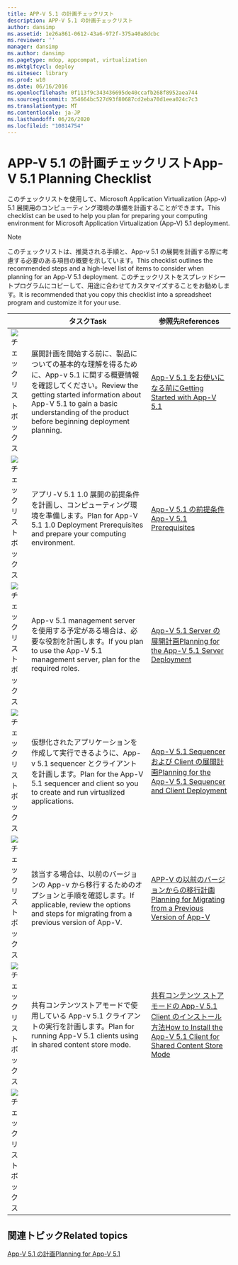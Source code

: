 ```yaml
---
title: APP-V 5.1 の計画チェックリスト
description: APP-V 5.1 の計画チェックリスト
author: dansimp
ms.assetid: 1e26a861-0612-43a6-972f-375a40a8dcbc
ms.reviewer: ''
manager: dansimp
ms.author: dansimp
ms.pagetype: mdop, appcompat, virtualization
ms.mktglfcycl: deploy
ms.sitesec: library
ms.prod: w10
ms.date: 06/16/2016
ms.openlocfilehash: 0f113f9c343436695de40ccafb268f8952aea744
ms.sourcegitcommit: 354664bc527d93f80687cd2eba70d1eea024c7c3
ms.translationtype: MT
ms.contentlocale: ja-JP
ms.lasthandoff: 06/26/2020
ms.locfileid: "10814754"
---
```

# <span data-ttu-id="57eb9-103">APP-V 5.1 の計画チェックリスト</span><span class="sxs-lookup"><span data-stu-id="57eb9-103">App-V 5.1 Planning Checklist</span></span>

<span data-ttu-id="57eb9-104">このチェックリストを使用して、Microsoft Application Virtualization (App-v) 5.1 展開用のコンピューティング環境の準備を計画することができます。</span><span class="sxs-lookup"><span data-stu-id="57eb9-104">This checklist can be used to help you plan for preparing your computing environment for Microsoft Application Virtualization (App-V) 5.1 deployment.</span></span>

> [!NOTE]
> <span data-ttu-id="57eb9-105">このチェックリストは、推奨される手順と、App-v 5.1 の展開を計画する際に考慮する必要のある項目の概要を示しています。</span><span class="sxs-lookup"><span data-stu-id="57eb9-105">This checklist outlines the recommended steps and a high-level list of items to consider when planning for an App-V 5.1 deployment.</span></span> <span data-ttu-id="57eb9-106">このチェックリストをスプレッドシートプログラムにコピーして、用途に合わせてカスタマイズすることをお勧めします。</span><span class="sxs-lookup"><span data-stu-id="57eb9-106">It is recommended that you copy this checklist into a spreadsheet program and customize it for your use.</span></span>

| |<span data-ttu-id="57eb9-107">タスク</span><span class="sxs-lookup"><span data-stu-id="57eb9-107">Task</span></span> |<span data-ttu-id="57eb9-108">参照先</span><span class="sxs-lookup"><span data-stu-id="57eb9-108">References</span></span> |
|-|-|-|
|![チェックリストボックス](images/checklistbox.gif) |<span data-ttu-id="57eb9-110">展開計画を開始する前に、製品についての基本的な理解を得るために、App-v 5.1 に関する概要情報を確認してください。</span><span class="sxs-lookup"><span data-stu-id="57eb9-110">Review the getting started information about App-V 5.1 to gain a basic understanding of the product before beginning deployment planning.</span></span>|[<span data-ttu-id="57eb9-111">App-V 5.1 をお使いになる前に</span><span class="sxs-lookup"><span data-stu-id="57eb9-111">Getting Started with App-V 5.1</span></span>](getting-started-with-app-v-51.md)|
|![チェックリストボックス](images/checklistbox.gif) |<span data-ttu-id="57eb9-113">アプリ-V 5.1 1.0 展開の前提条件を計画し、コンピューティング環境を準備します。</span><span class="sxs-lookup"><span data-stu-id="57eb9-113">Plan for App-V 5.1 1.0 Deployment Prerequisites and prepare your computing environment.</span></span>|[<span data-ttu-id="57eb9-114">App-V 5.1 の前提条件</span><span class="sxs-lookup"><span data-stu-id="57eb9-114">App-V 5.1 Prerequisites</span></span>](app-v-51-prerequisites.md)|
|![チェックリストボックス](images/checklistbox.gif) |<span data-ttu-id="57eb9-116">App-v 5.1 management server を使用する予定がある場合は、必要な役割を計画します。</span><span class="sxs-lookup"><span data-stu-id="57eb9-116">If you plan to use the App-V 5.1 management server, plan for the required roles.</span></span>|[<span data-ttu-id="57eb9-117">App-V 5.1 Server の展開計画</span><span class="sxs-lookup"><span data-stu-id="57eb9-117">Planning for the App-V 5.1 Server Deployment</span></span>](planning-for-the-app-v-51-server-deployment.md)|
|![チェックリストボックス](images/checklistbox.gif) |<span data-ttu-id="57eb9-119">仮想化されたアプリケーションを作成して実行できるように、App-v 5.1 sequencer とクライアントを計画します。</span><span class="sxs-lookup"><span data-stu-id="57eb9-119">Plan for the App-V 5.1 sequencer and client so you to create and run virtualized applications.</span></span>|[<span data-ttu-id="57eb9-120">App-V 5.1 Sequencer および Client の展開計画</span><span class="sxs-lookup"><span data-stu-id="57eb9-120">Planning for the App-V 5.1 Sequencer and Client Deployment</span></span>](planning-for-the-app-v-51-sequencer-and-client-deployment.md)|
|![チェックリストボックス](images/checklistbox.gif) |<span data-ttu-id="57eb9-122">該当する場合は、以前のバージョンの App-v から移行するためのオプションと手順を確認します。</span><span class="sxs-lookup"><span data-stu-id="57eb9-122">If applicable, review the options and steps for migrating from a previous version of App-V.</span></span>|[<span data-ttu-id="57eb9-123">APP-V の以前のバージョンからの移行計画</span><span class="sxs-lookup"><span data-stu-id="57eb9-123">Planning for Migrating from a Previous Version of App-V</span></span>](planning-for-migrating-from-a-previous-version-of-app-v51.md)|
|![チェックリストボックス](images/checklistbox.gif) |<span data-ttu-id="57eb9-125">共有コンテンツストアモードで使用している App-v 5.1 クライアントの実行を計画します。</span><span class="sxs-lookup"><span data-stu-id="57eb9-125">Plan for running App-V 5.1 clients using in shared content store mode.</span></span>|[<span data-ttu-id="57eb9-126">共有コンテンツ ストア モードの App-V 5.1 Client のインストール方法</span><span class="sxs-lookup"><span data-stu-id="57eb9-126">How to Install the App-V 5.1 Client for Shared Content Store Mode</span></span>](how-to-install-the-app-v-51-client-for-shared-content-store-mode.md)|
|![チェックリストボックス](images/checklistbox.gif) |         |         |

## <span data-ttu-id="57eb9-128">関連トピック</span><span class="sxs-lookup"><span data-stu-id="57eb9-128">Related topics</span></span>

[<span data-ttu-id="57eb9-129">App-V 5.1 の計画</span><span class="sxs-lookup"><span data-stu-id="57eb9-129">Planning for App-V 5.1</span></span>](planning-for-app-v-51.md)
